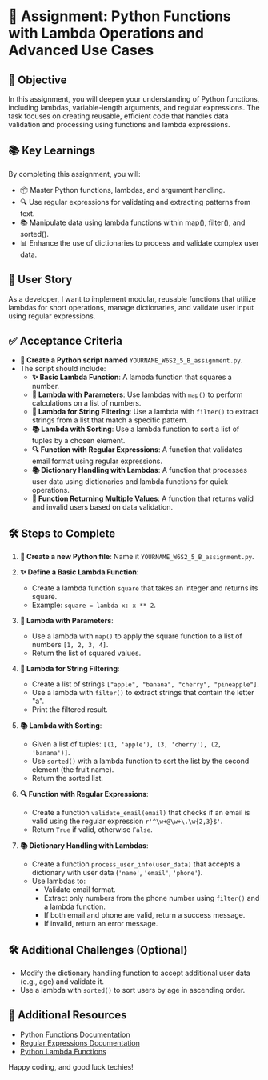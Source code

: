 # 🐍 **Assignment: Python Functions with Lambda Operations and Advanced Use Cases**

## 🎯 **Objective**

In this assignment, you will deepen your understanding of Python functions, including lambdas, variable-length arguments, and regular expressions. The task focuses on creating reusable, efficient code that handles data validation and processing using functions and lambda expressions.

## 📚 **Key Learnings**

By completing this assignment, you will:

- 📦 Master Python functions, lambdas, and argument handling.
- 🔍 Use regular expressions for validating and extracting patterns from text.
- 📚 Manipulate data using lambda functions within map(), filter(), and sorted().
- 📊 Enhance the use of dictionaries to process and validate complex user data.

## 👤 **User Story**

As a developer, I want to implement modular, reusable functions that utilize lambdas for short operations, manage dictionaries, and validate user input using regular expressions.

## ✅ **Acceptance Criteria**

- **📝 Create a Python script named** `YOURNAME_W6S2_5_B_assignment.py`.
- The script should include:
  - **✨ Basic Lambda Function**: A lambda function that squares a number.
  - **🧮 Lambda with Parameters**: Use lambdas with `map()` to perform calculations on a list of numbers.
  - **📑 Lambda for String Filtering**: Use a lambda with `filter()` to extract strings from a list that match a specific pattern.
  - **📚 Lambda with Sorting**: Use a lambda function to sort a list of tuples by a chosen element.
  - **🔍 Function with Regular Expressions**: A function that validates email format using regular expressions.
  - **📚 Dictionary Handling with Lambdas**: A function that processes user data using dictionaries and lambda functions for quick operations.
  - **🔄 Function Returning Multiple Values**: A function that returns valid and invalid users based on data validation.

## 🛠️ **Steps to Complete**

1. **📁 Create a new Python file**: Name it `YOURNAME_W6S2_5_B_assignment.py`.

2. **✨ Define a Basic Lambda Function**:
   - Create a lambda function `square` that takes an integer and returns its square.
   - Example: `square = lambda x: x ** 2`.

3. **🧮 Lambda with Parameters**:
   - Use a lambda with `map()` to apply the square function to a list of numbers `[1, 2, 3, 4]`.
   - Return the list of squared values.

4. **📑 Lambda for String Filtering**:
   - Create a list of strings `["apple", "banana", "cherry", "pineapple"]`.
   - Use a lambda with `filter()` to extract strings that contain the letter "a".
   - Print the filtered result.

5. **📚 Lambda with Sorting**:
   - Given a list of tuples: `[(1, 'apple'), (3, 'cherry'), (2, 'banana')]`.
   - Use `sorted()` with a lambda function to sort the list by the second element (the fruit name).
   - Return the sorted list.

6. **🔍 Function with Regular Expressions**:
   - Create a function `validate_email(email)` that checks if an email is valid using the regular expression `r'^\w+@\w+\.\w{2,3}$'`.
   - Return `True` if valid, otherwise `False`.

7. **📚 Dictionary Handling with Lambdas**:
   - Create a function `process_user_info(user_data)` that accepts a dictionary with user data (`'name'`, `'email'`, `'phone'`).
   - Use lambdas to:
     - Validate email format.
     - Extract only numbers from the phone number using `filter()` and a lambda function.
     - If both email and phone are valid, return a success message.
     - If invalid, return an error message.

## 🛠️ **Additional Challenges (Optional)**

- Modify the dictionary handling function to accept additional user data (e.g., age) and validate it.
- Use a lambda with `sorted()` to sort users by age in ascending order.

## 📎 **Additional Resources**

- [Python Functions Documentation](https://docs.python.org/3/tutorial/controlflow.html#defining-functions)
- [Regular Expressions Documentation](https://docs.python.org/3/library/re.html)
- [Python Lambda Functions](https://docs.python.org/3/tutorial/controlflow.html#lambda-expressions)

Happy coding, and good luck techies!